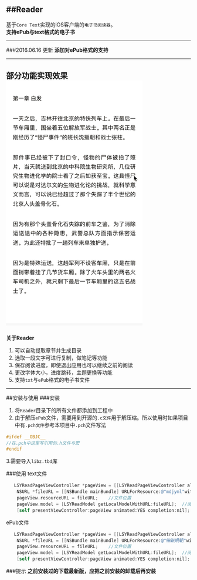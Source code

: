 ##Reader
---
基于`Core Text`实现的iOS客户端的`电子书阅读器`。</br>
**支持ePub与text格式的电子书**

---

###2016.06.16 更新
**添加对ePub格式的支持**

---
**部分功能实现效果**</br>
![](https://github.com/GGGHub/Reader/blob/master/LSYReader/demo.gif "部分功能")<br>
---

**关于Reader**</br>

1. 可以自动提取章节并生成目录
2. 选取一段文字可进行复制，做笔记等功能
3. 保存阅读进度，即使退出应用也可以继续之前的阅读
4. 更改字体大小，进度跳转，主题更换等功能
5. 支持`txt`与`ePub`格式的电子书文件

---
##安装与使用
###安装
1. 将`Reader`目录下的所有文件都添加到工程中</br>
2. 由于解压`ePub`文件，需要用到开源的`.c文件`用于解压缩。所以使用时如果项目中有`.pch文件`参考本项目中`.pch`文件写法</br>
```c
#ifdef __OBJC__
//在.pch中这里写引用的.h文件与宏
#endif
```
3.需要导入`libz.tbd`库

###使用
text文件</br>
```objective-c
   LSYReadPageViewController *pageView = [[LSYReadPageViewController alloc] init];
    NSURL *fileURL = [[NSBundle mainBundle] URLForResource:@"mdjyml"withExtension:@"txt"];
    pageView.resourceURL = fileURL;    //文件位置
    pageView.model = [LSYReadModel getLocalModelWithURL:fileURL];  //阅读模型
    [self presentViewController:pageView animated:YES completion:nil];
```
ePub文件</br>
```objective-c
   LSYReadPageViewController *pageView = [[LSYReadPageViewController alloc] init];
    NSURL *fileURL = [[NSBundle mainBundle] URLForResource:@"细说明朝"withExtension:@"epub"];
    pageView.resourceURL = fileURL;    //文件位置
    pageView.model = [LSYReadModel getLocalModelWithURL:fileURL];  //阅读模型
    [self presentViewController:pageView animated:YES completion:nil];
```

###提示
**之前安装过的下载最新版，应把之前安装的卸载后再安装**
